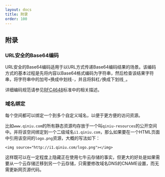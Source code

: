 ```yaml
---
layout: docs
title: 附录
order: 100
---
```


<a name="appendix"></a>
## 附录

<a name="urlsafe-base64"></a>
### URL安全的Base64编码

URL安全的Base64编码适用于以URL方式传递Base64编码结果的场景。该编码方式的基本过程是先将内容以Base64格式编码为字符串，然后检查该结果字符串，将字符串中的加号`+`换成中划线`-`，并且将斜杠`/`换成下划线`_`。

详细编码规范请参见[RFC4648](http://www.ietf.org/rfc/rfc4648.txt)标准中的相关描述。

<a name="domain-binding"></a>
### 域名绑定

每个空间都可以绑定一个到多个自定义域名，以便于更方便的访问资源。

比如`www.qiniu.com`的所有静态资源均存放于一个叫`qiniu-resources`的公开空间中。并将该空间绑定到一个二级域名`i1.qiniu.com`，那么如果要在一个HTML页面中引用该空间的`logo.png`资源，大概的写法如下：

```
<img source="http://i1.qiniu.com/logo.png"></img>
```

这样既可以在一定程度上隐藏正在使用七牛云存储的事实，但更大的好处是如果需要从一个云存储迁移到另一个云存储，只需要修改域名DNS的CNAME设置，而无需更新网页源代码。
